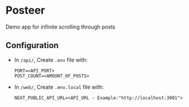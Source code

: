 # Posteer

Demo app for infinite scrolling through posts

## Configuration

- In `/api/`,
Create `.env` file with:

    ```dotenv
    PORT=<API_PORT>
    POST_COUNT=<AMOUNT_OF_POSTS>
    ```

- In `/web/`,
Create `.env.local` file with:

    ```dotenv
    NEXT_PUBLIC_API_URL=<API_URL - Example:"http://localhost:3001">
    ```
